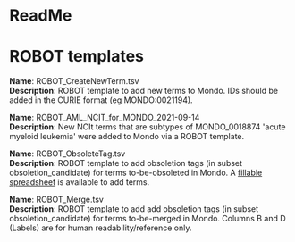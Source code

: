 # ReadMe

# ROBOT templates

**Name**: ROBOT_CreateNewTerm.tsv  
**Description**: ROBOT template to add new terms to Mondo. IDs should be added in the CURIE format (eg MONDO:0021194).

**Name**: ROBOT_AML_NCIT_for_MONDO_2021-09-14  
**Description**: New NCIt terms that are subtypes of MONDO_0018874 'acute myeloid leukemia' were added to Mondo via a ROBOT template.

**Name**: ROBOT_ObsoleteTag.tsv  
**Description**: ROBOT template to add obsoletion tags (in subset obsoletion_candidate) for terms to-be-obsoleted in Mondo. A [fillable spreadsheet](https://docs.google.com/spreadsheets/d/1tt1Wk70j9XiHLV1vKQyNiHhaazh286pobpJk1ecSCCg/edit#gid=1109324509) is available to add terms.

**Name**: ROBOT_Merge.tsv  
**Description**: ROBOT template to add add obsoletion tags (in subset obsoletion_candidate) for terms to-be-merged in Mondo. Columns B and D (Labels) are for human readability/reference only.



